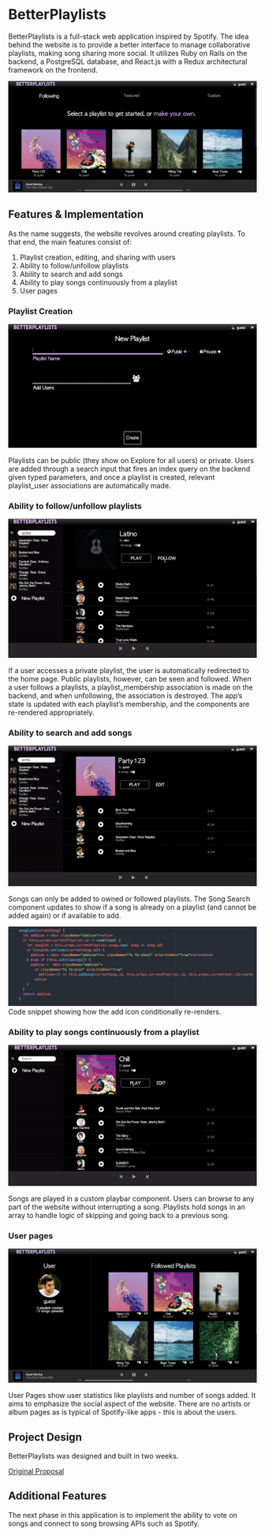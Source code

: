 # BetterPlaylists

[BetterPlaylists Live]: https://betterplaylists.herokuapp.com/#/

BetterPlaylists is a full-stack web application inspired by Spotify. The idea behind the website is to provide a better interface to manage collaborative playlists, making song sharing more social. It utilizes Ruby on Rails on the backend, a PostgreSQL database, and React.js with a Redux architectural framework on the frontend.  

![homepage](docs/screencasts/home.png)


## Features & Implementation

As the name suggests, the website revolves around creating playlists. To that end, the main features consist of:

<ol>
  <li>Playlist creation, editing, and sharing with users</li>
  <li>Ability to follow/unfollow playlists</li>
  <li>Ability to search and add songs</li>
  <li>Ability to play songs continuously from a playlist</li>
  <li>User pages</li>
</ol>


### Playlist Creation

![demo](docs/screencasts/make_playlist.gif)

Playlists can be public (they show on Explore for all users) or private. Users are added through a search input that fires an index query on the backend given typed parameters, and once a playlist is created, relevant playlist_user associations are automatically made.

### Ability to follow/unfollow playlists

![demo](docs/screencasts/follow.gif)

If a user accesses a private playlist, the user is automatically redirected to the home page. Public playlists, however, can be seen and followed. When a user follows a playlists, a playlist_membership association is made on the backend, and when unfollowing, the association is destroyed. The app’s state is updated with each playlist’s membership, and the components are re-rendered appropriately.


### Ability to search and add songs

![demo](docs/screencasts/addsong.gif)

Songs can only be added to owned or followed playlists. The Song Search component updates to show if a song is already on a playlist (and cannot be added again) or if available to add.

![song_icon_code](docs/screencasts/addicon.png)
Code snippet showing how the add icon conditionally re-renders.


### Ability to play songs continuously from a playlist

![demo](docs/screencasts/playsong.gif)

Songs are played in a custom playbar component. Users can browse to any part of the website without interrupting a song. Playlists hold songs in an array to handle logic of skipping and going back to a previous song.

### User pages

![homepage](docs/screencasts/userpage.png)

User Pages show user statistics like playlists and number of songs added. It aims to emphasize the social aspect of the website. There are no artists or album pages as is typical of Spotify-like apps - this is about the users.

## Project Design

BetterPlaylists was designed and built in two weeks.

[Original Proposal](./docs/README.md)


## Additional Features

The next phase in this application is to implement the ability to vote on songs and connect to song browsing APIs such as Spotify.
